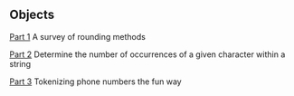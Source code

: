 ## Objects

[Part 1](hw6.1.html) A survey of rounding methods

[Part 2](hw6.2.html) Determine the number of occurrences of a given character within a string

[Part 3](hw6.3.html) Tokenizing phone numbers the fun way